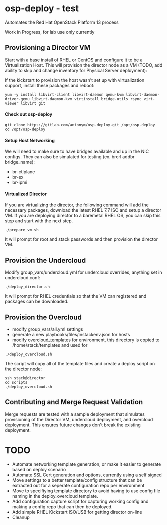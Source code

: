 # osp-deploy - test

Automates the Red Hat OpenStack Platform 13 process

Work in Progress, for lab use only currently

## Provisioning a Director VM

Start with a base install of RHEL or CentOS and configure it to be a Virtualization Host.  This will provision the director node as a VM (TODO, add ability to skip and change inventory for Physical Server deployment):

If the kickstart to provision the host wasn't set up with virtualization support, install these packages and reboot:

```
yum -y install libvirt-client libvirt-daemon qemu-kvm libvirt-daemon-driver-qemu libvirt-daemon-kvm virtinstall bridge-utils rsync virt-viewer libvirt git
```

#### Check out osp-deploy 

```
git clone https://gitlab.com/antonym/osp-deploy.git /opt/osp-deploy
cd /opt/osp-deploy
```

#### Setup Host Networking

We will need to make sure to have bridges available and up in the NIC configs.  They can also be simulated for testing (ex. brcrl addbr bridge_name):

* br-ctlplane
* br-ex 
* br-ipmi

#### Virtualized Director

If you are virtualizing the director, the following command will add the necessary packages,
download the latest RHEL 7.7 ISO and setup a director VM.  If you are deploying director to
a baremetal RHEL OS, you can skip this step and start with the next step.

```
./prepare_vm.sh
```

It will prompt for root and stack passwords and then provision the director VM.

## Provision the Undercloud

Modify group_vars/undercloud.yml for undercloud overrides, anything set in undercloud.conf:

```
./deploy_director.sh
```
It will prompt for RHEL credentials so that the VM can registered and packages can be downloaded.

## Provision the Overcloud

* modify group_vars/all.yml settings
* generate a new playbooks/files/instackenv.json for hosts 
* modify overcloud_templates for environment, this directory is copied to /home/stack/templates and used for 

```
./deploy_overcloud.sh
```

The script will copy all of the template files and create a deploy script on the director node:

```
ssh stack@director
cd scripts
./deploy_overcloud.sh
```

## Contributing and Merge Request Validation

Merge requests are tested with a sample deployment that simulates provisioning of the Director VM, undercloud deployment,
and overcloud deployment.  This ensures future changes don't break the existing deployment.

# TODO

* Automate networking template generation, or make it easier to generate based on deploy scenario
* Automate SSL Cert generation and options, currently using a self signed
* Move settings to a better template/config structure that can be extracted out for a seperate configuration repo per environment
* Move to specifiying template directory to avoid having to use config file naming in the deploy_overcloud template.
* Add configuration capture script for capturing working config and making a config repo that can then be deployed.
* Add simple RHEL Kickstart ISO/USB for getting director on-line
* Cleanup
